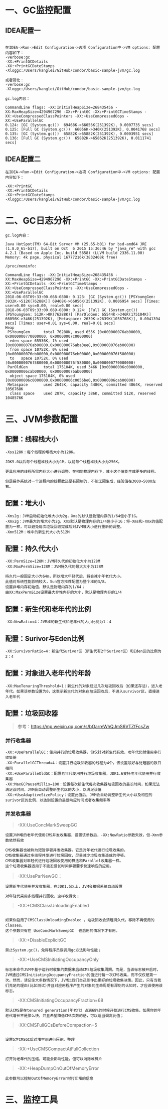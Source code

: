 # 一、GC监控配置

## IDEA配置一
```text

在IDEA->Run->Edit Configuration->选项 Configuration中->VM options: 配置内容如下：
-verbose:gc
-XX:+PrintGCDetails
-XX:+PrintGCDateStamps
-Xloggc:/Users/kanglei/GitHub/condor/basic-sample-jvm/gc.log

或者简化：
-verbose:gc
-Xloggc:/Users/kanglei/GitHub/condor/basic-sample-jvm/gc.log
```

```text
gc.log内容：  

CommandLine flags: -XX:InitialHeapSize=268435456 -XX:MaxHeapSize=4294967296 -XX:+PrintGC -XX:+PrintGCTimeStamps -XX:+UseCompressedClassPointers -XX:+UseCompressedOops -XX:+UseParallelGC
0.124: [GC (System.gc())  69468K->66056K(251392K), 0.0007735 secs]
0.125: [Full GC (System.gc())  66056K->346K(251392K), 0.0041768 secs]
0.135: [GC (System.gc())  65882K->65882K(251392K), 0.0003951 secs]
0.136: [Full GC (System.gc())  65882K->65862K(251392K), 0.0111741 secs]
```
## IDEA配置二
```text
在IDEA->Run->Edit Configuration->选项 Configuration中->VM options: 配置内容如下：

-XX:+PrintGC
-XX:+PrintGCDetails
-XX:+PrintGCDateStamps
-Xloggc:/Users/kanglei/GitHub/condor/basic-sample-jvm/gc.log

```

# 二、GC日志分析
```text
gc.log内容：  

Java HotSpot(TM) 64-Bit Server VM (25.65-b01) for bsd-amd64 JRE (1.8.0_65-b17), built on Oct  6 2015 15:36:46 by "java_re" with gcc 4.2.1 (Based on Apple Inc. build 5658) (LLVM build 2336.11.00)
Memory: 4k page, physical 16777216k(3832408k free)

/proc/meminfo:

CommandLine flags: -XX:InitialHeapSize=268435456 -XX:MaxHeapSize=4294967296 -XX:+PrintGC -XX:+PrintGCDateStamps -XX:+PrintGCDetails -XX:+PrintGCTimeStamps -XX:+UseCompressedClassPointers -XX:+UseCompressedOops -XX:+UseParallelGC
2018-06-03T09:33:00.668-0800: 0.123: [GC (System.gc()) [PSYoungGen: 3932K->512K(76288K)] 69468K->66056K(251392K), 0.0006954 secs] [Times: user=0.00 sys=0.00, real=0.00 secs]
2018-06-03T09:33:00.669-0800: 0.124: [Full GC (System.gc()) [PSYoungGen: 512K->0K(76288K)] [ParOldGen: 65544K->346K(175104K)] 66056K->346K(251392K), [Metaspace: 2639K->2639K(1056768K)], 0.0041394 secs] [Times: user=0.01 sys=0.00, real=0.01 secs]
Heap
 PSYoungGen      total 76288K, used 655K [0x000000076ab00000, 0x0000000770000000, 0x00000007c0000000)
  eden space 65536K, 1% used [0x000000076ab00000,0x000000076aba3ee8,0x000000076eb00000)
  from space 10752K, 0% used [0x000000076eb00000,0x000000076eb00000,0x000000076f580000)
  to   space 10752K, 0% used [0x000000076f580000,0x000000076f580000,0x0000000770000000)
 ParOldGen       total 175104K, used 346K [0x00000006c0000000, 0x00000006cab00000, 0x000000076ab00000)
  object space 175104K, 0% used [0x00000006c0000000,0x00000006c0056be0,0x00000006cab00000)
 Metaspace       used 2645K, capacity 4486K, committed 4864K, reserved 1056768K
  class space    used 287K, capacity 386K, committed 512K, reserved 1048576K
```

# 三、JVM参数配置

## 配置：线程栈大小
```text
-Xss128K：每个线程的堆栈大小为128K。
 
JDK5.0以后每个线程堆栈大小为1M，以前每个线程堆栈大小为256K。
 
更具应用的线程所需内存大小进行调整。在相同物理内存下，减小这个值能生成更多的线程。
 
但是操作系统对一个进程内的线程数还是有限制的，不能无限生成，经验值在3000~5000左右。
```

## 配置：堆大小
```text
-Xms2g：JVM启动初始化堆大小为2g，Xms的默认是物理内存的1/64但小于1G。
-Xmx2g：JVM最大的堆大小为2g，Xmx默认是物理内存的1/4但小于1G；将-Xms和-Xmx的值配置为一样，可以避免每次垃圾回收完成后对JVM堆大小进行重新的调整。
-Xmn512M：堆中的新生代大小为512M
```
## 配置：持久代大小

```text
-XX:PermSize=128M：JVM持久代的初始化大小为128M
-XX:MaxPermSize=128M：JVM持久代的最大大小为128M
 
持久代一般固定大小为64m，所以增大年轻代后，将会减小年老代大小。
此值对系统性能影响较大，Sun官方推荐配置为整个堆的3/8。
设置非堆内存初始值，默认是物理内存的1/64；
由XX:MaxPermSize设置最大非堆内存的大小，默认是物理内存的1/4
```
## 配置：新生代和老年代的比例

```text
-XX:NewRatio=4：JVM堆的新生代和老年代的大小比例为1：4
```
## 配置：Surivor与Eden比例

```text
-XX:SurvivorRatio=4：新生代Surivor区（新生代有2个Surivor区）和Eden区的比例为2：4

```
## 配置：对象进入老年代的年龄

```text
-XX:MaxTenuringThreshold=1：新生代的对象经过几次垃圾回收后（如果还存活），进入老年代。如果该参数设置为0，这表示新生代的对象在垃圾回收后，不进入survivor区，直接进入老年代
```
## 配置：垃圾回收器
> 参考：https://mp.weixin.qq.com/s/bOarreWhQJmS6VTZfFcsZw
### 并行收集器
```text
-XX:+UseParallelGC：使用并行的垃圾收集器，但仅针对新生代有效，老年代仍然使用串行收集器
-XX:ParallelGCThread=4：设置并行垃圾回收器的线程为4个，该设置最好与处理器的数目相同
-XX:+UseParalleOldGC：配置老年代使用并行垃圾收集器，JDK1.6支持老年代使用并行收集器
-XX:MaxGCPauseMillis=100：设置每次新生代每次收集器垃圾回收的最长时间，如果无法满足该时间，JVM会自动调整新生代区的大小，以满足该值
-XX:+UseAdaptiveSizePolicy：设置此值后，JVM会自动调整新生代大小以及相应的surivor区的比例，以达到设置的最低响应时间或者收集频率等
```

### 并发收集器
>-XX:UseConcMarkSweepGC
```text
设置JVM堆的老年代使用CMS并发收集器，设置该参数后，-XX:NewRatio参数失效，但-Xmn参数依然有效
 
CMS收集器也被称为短暂停顿并发收集器。它是对年老代进行垃圾收集的。
CMS收集器通过多线程并发进行垃圾回收，尽量减少垃圾收集造成的停顿。
CMS收集器对年轻代进行垃圾回收使用的算法和Parallel收集器一样。
这个垃圾收集器适用于不能忍受长时间停顿要求快速响应的应用。
```
>-XX:UseParNewGC：

```text
设置新生代使用并发收集器，在JDK1.5以上，JVM会根据系统自动设置
 
对年轻代采用多线程并行回收，这样收得快；
```
>-XX:+CMSClassUnloadingEnabled
```text
 
如果你启用了CMSClassUnloadingEnabled ，垃圾回收会清理持久代，移除不再使用的classes。
这个参数只有在 UseConcMarkSweepGC  也启用的情况下才有用。
```

> -XX:+DisableExplicitGC
```text
禁止System.gc()，免得程序员误调用gc方法影响性能；
```

>-XX:+UseCMSInitiatingOccupancyOnly
```text
标志来命令JVM不基于运行时收集的数据来启动CMS垃圾收集周期。而是，当该标志被开启时，JVM通过CMSInitiatingOccupancyFraction的值进行每一次CMS收集，而不仅仅是第一次。然而，请记住大多数情况下，JVM比我们自己能作出更好的垃圾收集决策。因此，只有当我们充足的理由(比如测试)并且对应用程序产生的对象的生命周期有深刻的认知时，才应该使用该标志。
```
>-XX:CMSInitiatingOccupancyFraction=68
```text
默认CMS是在tenured generation(年老代）占满68%的时候开始进行CMS收集，如果你的年老代增长不是那么快，并且希望降低CMS次数的话，可以适当调高此值；
```
> -XX:CMSFullGCsBeforeCompaction=5
```text

设置5才CMSGC后对堆空间进行压缩、整理

```
>-XX:+UseCMSCompactAtFullCollection
```text
打开对老年代的压缩，可能会影响性能，但可以消除堆碎片
```

>-XX:+HeapDumpOnOutOfMemoryError
```text
此参数可以控制OutOfMemoryError时打印堆的信息
```
# 三、监控工具
